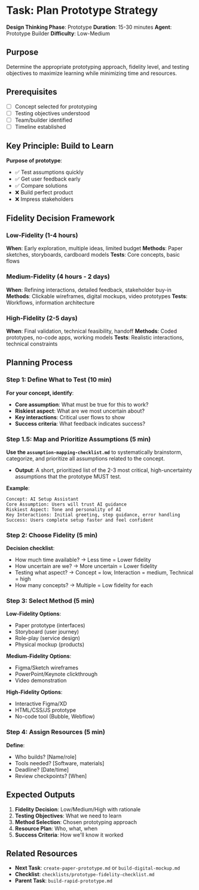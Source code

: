 # Task: Plan Prototype Strategy

**Design Thinking Phase**: Prototype
**Duration**: 15-30 minutes
**Agent**: Prototype Builder
**Difficulty**: Low-Medium

## Purpose

Determine the appropriate prototyping approach, fidelity level, and testing objectives to maximize learning while minimizing time and resources.

## Prerequisites

- [ ] Concept selected for prototyping
- [ ] Testing objectives understood
- [ ] Team/builder identified
- [ ] Timeline established

## Key Principle: Build to Learn

**Purpose of prototype**:
- ✅ Test assumptions quickly
- ✅ Get user feedback early
- ✅ Compare solutions
- ❌ Build perfect product
- ❌ Impress stakeholders

## Fidelity Decision Framework

### Low-Fidelity (1-4 hours)
**When**: Early exploration, multiple ideas, limited budget
**Methods**: Paper sketches, storyboards, cardboard models
**Tests**: Core concepts, basic flows

### Medium-Fidelity (4 hours - 2 days)
**When**: Refining interactions, detailed feedback, stakeholder buy-in
**Methods**: Clickable wireframes, digital mockups, video prototypes
**Tests**: Workflows, information architecture

### High-Fidelity (2-5 days)
**When**: Final validation, technical feasibility, handoff
**Methods**: Coded prototypes, no-code apps, working models
**Tests**: Realistic interactions, technical constraints

## Planning Process

### Step 1: Define What to Test (10 min)

**For your concept, identify**:
- **Core assumption**: What must be true for this to work?
- **Riskiest aspect**: What are we most uncertain about?
- **Key interactions**: Critical user flows to show
- **Success criteria**: What feedback indicates success?

### Step 1.5: Map and Prioritize Assumptions (5 min)

**Use the `assumption-mapping-checklist.md`** to systematically brainstorm, categorize, and prioritize all assumptions related to the concept.

- **Output**: A short, prioritized list of the 2-3 most critical, high-uncertainty assumptions that the prototype MUST test.

**Example**:
```
Concept: AI Setup Assistant
Core Assumption: Users will trust AI guidance
Riskiest Aspect: Tone and personality of AI
Key Interactions: Initial greeting, step guidance, error handling
Success: Users complete setup faster and feel confident
```

### Step 2: Choose Fidelity (5 min)

**Decision checklist**:
- How much time available? → Less time = Lower fidelity
- How uncertain are we? → More uncertain = Lower fidelity
- Testing what aspect? → Concept = low, Interaction = medium, Technical = high
- How many concepts? → Multiple = Low fidelity for each

### Step 3: Select Method (5 min)

**Low-Fidelity Options**:
- Paper prototype (interfaces)
- Storyboard (user journey)
- Role-play (service design)
- Physical mockup (products)

**Medium-Fidelity Options**:
- Figma/Sketch wireframes
- PowerPoint/Keynote clickthrough
- Video demonstration

**High-Fidelity Options**:
- Interactive Figma/XD
- HTML/CSS/JS prototype
- No-code tool (Bubble, Webflow)

### Step 4: Assign Resources (5 min)

**Define**:
- Who builds? [Name/role]
- Tools needed? [Software, materials]
- Deadline? [Date/time]
- Review checkpoints? [When]

## Expected Outputs

1. **Fidelity Decision**: Low/Medium/High with rationale
2. **Testing Objectives**: What we need to learn
3. **Method Selection**: Chosen prototyping approach
4. **Resource Plan**: Who, what, when
5. **Success Criteria**: How we'll know it worked

## Related Resources

- **Next Task**: `create-paper-prototype.md` or `build-digital-mockup.md`
- **Checklist**: `checklists/prototype-fidelity-checklist.md`
- **Parent Task**: `build-rapid-prototype.md`
